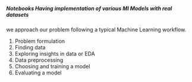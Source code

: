 ##### Notebooks Having implementation of various Ml Models with real datasets

we approach our problem following a typical Machine Learning workflow.

1. Problem formulation
2. Finding data
3. Exploring insights in data or EDA
4. Data preprocessing
5. Choosing and training a model
6. Evaluating a model
